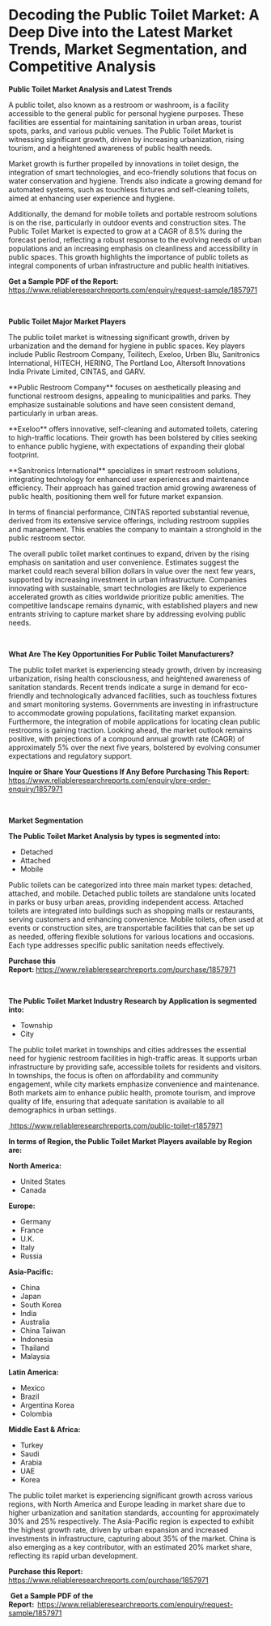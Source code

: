 <p><h1>Decoding the Public Toilet Market: A Deep Dive into the Latest Market Trends, Market Segmentation, and Competitive Analysis</h1></p><p><strong>Public Toilet Market Analysis and Latest Trends</strong></p>
<p><p>A public toilet, also known as a restroom or washroom, is a facility accessible to the general public for personal hygiene purposes. These facilities are essential for maintaining sanitation in urban areas, tourist spots, parks, and various public venues. The Public Toilet Market is witnessing significant growth, driven by increasing urbanization, rising tourism, and a heightened awareness of public health needs.</p><p>Market growth is further propelled by innovations in toilet design, the integration of smart technologies, and eco-friendly solutions that focus on water conservation and hygiene. Trends also indicate a growing demand for automated systems, such as touchless fixtures and self-cleaning toilets, aimed at enhancing user experience and hygiene. </p><p>Additionally, the demand for mobile toilets and portable restroom solutions is on the rise, particularly in outdoor events and construction sites. The Public Toilet Market is expected to grow at a CAGR of 8.5% during the forecast period, reflecting a robust response to the evolving needs of urban populations and an increasing emphasis on cleanliness and accessibility in public spaces. This growth highlights the importance of public toilets as integral components of urban infrastructure and public health initiatives.</p></p>
<p><strong>Get a Sample PDF of the Report:&nbsp;</strong> <a href="https://www.reliableresearchreports.com/enquiry/request-sample/1857971?utm_campaign=2487&utm_medium=2&utm_source=Github&utm_content=ia&utm_term=16042025&utm_id=public-toilet">https://www.reliableresearchreports.com/enquiry/request-sample/1857971</a></p>
<p>&nbsp;</p>
<p><strong>Public Toilet Major Market Players</strong></p>
<p><p>The public toilet market is witnessing significant growth, driven by urbanization and the demand for hygiene in public spaces. Key players include Public Restroom Company, Toilitech, Exeloo, Urben Blu, Sanitronics International, HITECH, HERING, The Portland Loo, Altersoft Innovations India Private Limited, CINTAS, and GARV.</p><p>**Public Restroom Company** focuses on aesthetically pleasing and functional restroom designs, appealing to municipalities and parks. They emphasize sustainable solutions and have seen consistent demand, particularly in urban areas.</p><p>**Exeloo** offers innovative, self-cleaning and automated toilets, catering to high-traffic locations. Their growth has been bolstered by cities seeking to enhance public hygiene, with expectations of expanding their global footprint.</p><p>**Sanitronics International** specializes in smart restroom solutions, integrating technology for enhanced user experiences and maintenance efficiency. Their approach has gained traction amid growing awareness of public health, positioning them well for future market expansion. </p><p>In terms of financial performance, CINTAS reported substantial revenue, derived from its extensive service offerings, including restroom supplies and management. This enables the company to maintain a stronghold in the public restroom sector.</p><p>The overall public toilet market continues to expand, driven by the rising emphasis on sanitation and user convenience. Estimates suggest the market could reach several billion dollars in value over the next few years, supported by increasing investment in urban infrastructure. Companies innovating with sustainable, smart technologies are likely to experience accelerated growth as cities worldwide prioritize public amenities. The competitive landscape remains dynamic, with established players and new entrants striving to capture market share by addressing evolving public needs.</p></p>
<p>&nbsp;</p>
<p><strong>What Are The Key Opportunities For Public Toilet Manufacturers?</strong></p>
<p><p>The public toilet market is experiencing steady growth, driven by increasing urbanization, rising health consciousness, and heightened awareness of sanitation standards. Recent trends indicate a surge in demand for eco-friendly and technologically advanced facilities, such as touchless fixtures and smart monitoring systems. Governments are investing in infrastructure to accommodate growing populations, facilitating market expansion. Furthermore, the integration of mobile applications for locating clean public restrooms is gaining traction. Looking ahead, the market outlook remains positive, with projections of a compound annual growth rate (CAGR) of approximately 5% over the next five years, bolstered by evolving consumer expectations and regulatory support.</p></p>
<p><strong>Inquire or Share Your Questions If Any Before Purchasing This Report:</strong> <a href="https://www.reliableresearchreports.com/enquiry/pre-order-enquiry/1857971?utm_campaign=2487&utm_medium=2&utm_source=Github&utm_content=ia&utm_term=16042025&utm_id=public-toilet">https://www.reliableresearchreports.com/enquiry/pre-order-enquiry/1857971</a></p>
<p>&nbsp;</p>
<p><strong>Market Segmentation</strong></p>
<p><strong>The Public Toilet Market Analysis by types is segmented into:</strong></p>
<p><ul><li>Detached</li><li>Attached</li><li>Mobile</li></ul></p>
<p><p>Public toilets can be categorized into three main market types: detached, attached, and mobile. Detached public toilets are standalone units located in parks or busy urban areas, providing independent access. Attached toilets are integrated into buildings such as shopping malls or restaurants, serving customers and enhancing convenience. Mobile toilets, often used at events or construction sites, are transportable facilities that can be set up as needed, offering flexible solutions for various locations and occasions. Each type addresses specific public sanitation needs effectively.</p></p>
<p><strong>Purchase this Report:&nbsp;</strong><a href="https://www.reliableresearchreports.com/purchase/1857971?utm_campaign=2487&utm_medium=2&utm_source=Github&utm_content=ia&utm_term=16042025&utm_id=public-toilet">https://www.reliableresearchreports.com/purchase/1857971</a></p>
<p>&nbsp;</p>
<p><strong>The Public Toilet Market Industry Research by Application is segmented into:</strong></p>
<p><ul><li>Township</li><li>City</li></ul></p>
<p><p>The public toilet market in townships and cities addresses the essential need for hygienic restroom facilities in high-traffic areas. It supports urban infrastructure by providing safe, accessible toilets for residents and visitors. In townships, the focus is often on affordability and community engagement, while city markets emphasize convenience and maintenance. Both markets aim to enhance public health, promote tourism, and improve quality of life, ensuring that adequate sanitation is available to all demographics in urban settings.</p></p>
<p><a href="https://www.reliableresearchreports.com/public-toilet-r1857971?utm_campaign=2487&utm_medium=2&utm_source=Github&utm_content=ia&utm_term=16042025&utm_id=public-toilet">&nbsp;https://www.reliableresearchreports.com/public-toilet-r1857971</a></p>
<p><strong>In terms of Region, the Public Toilet Market Players available by Region are:</strong></p>
<p>
    <p> <strong> North America: </strong>
        <ul>
            <li>United States</li>
            <li>Canada</li>
        </ul>
        </p> 
    <p> <strong> Europe: </strong>
        <ul>
            <li>Germany</li>
            <li>France</li>
            <li>U.K.</li>
            <li>Italy</li>
            <li>Russia</li>
        </ul>
        </p> 
    <p> <strong> Asia-Pacific: </strong>
        <ul>
            <li>China</li>
            <li>Japan</li>
            <li>South Korea</li>
            <li>India</li>
            <li>Australia</li>
            <li>China Taiwan</li>
            <li>Indonesia</li>
            <li>Thailand</li>
            <li>Malaysia</li>
        </ul>
        </p> 
    <p> <strong> Latin America: </strong>
        <ul>
            <li>Mexico</li>
            <li>Brazil</li>
            <li>Argentina Korea</li>
            <li>Colombia</li>
        </ul>
        </p> 
    <p> <strong> Middle East & Africa: </strong>
        <ul>
            <li>Turkey</li>
            <li>Saudi</li>
            <li>Arabia</li>
            <li>UAE</li>
            <li>Korea</li>
        </ul>
    </p>
    </p>
<p><p>The public toilet market is experiencing significant growth across various regions, with North America and Europe leading in market share due to higher urbanization and sanitation standards, accounting for approximately 30% and 25% respectively. The Asia-Pacific region is expected to exhibit the highest growth rate, driven by urban expansion and increased investments in infrastructure, capturing about 35% of the market. China is also emerging as a key contributor, with an estimated 20% market share, reflecting its rapid urban development.</p></p>
<p><strong>Purchase this Report: </strong><a href="https://www.reliableresearchreports.com/purchase/1857971?utm_campaign=2487&utm_medium=2&utm_source=Github&utm_content=ia&utm_term=16042025&utm_id=public-toilet">https://www.reliableresearchreports.com/purchase/1857971</a></p>
<p>&nbsp;<strong>Get a Sample PDF of the Report:&nbsp;&nbsp;</strong><a href="https://www.reliableresearchreports.com/enquiry/request-sample/1857971?utm_campaign=2487&utm_medium=2&utm_source=Github&utm_content=ia&utm_term=16042025&utm_id=public-toilet">https://www.reliableresearchreports.com/enquiry/request-sample/1857971</a></p>
<p><strong></strong></p>
<p><p></p><p></p><p></p></p>